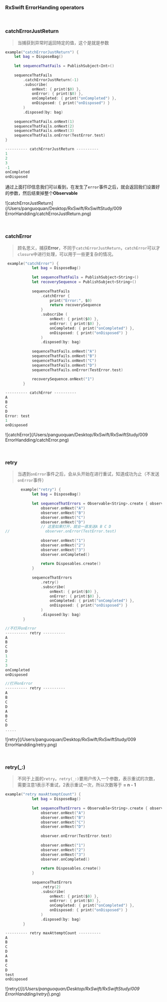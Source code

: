 ### RxSwift ErrorHanding operators

<br>



### catchErrorJustReturn

> 当捕获到异常时返回特定的值，这个是就是参数

```swift
example("catchErrorJustReturn") {
    let bag = DisposeBag()
    
    let sequenceThatFails = PublishSubject<Int>()
    
    sequenceThatFails
        .catchErrorJustReturn(-1)
        .subscribe(
            onNext: { print($0) },
            onError: { print($0) },
            onCompleted: { print("onCompleted") },
            onDisposed: { print("onDisposed") }
        )
        .disposed(by: bag)
    
    sequenceThatFails.onNext(1)
    sequenceThatFails.onNext(2)
    sequenceThatFails.onNext(3)
    sequenceThatFails.onError(TestError.test)
}
```



```swift
---------- catchErrorJustReturn ----------
1
2
3
-1
onCompleted
onDisposed
```



通过上面打印信息我们可以看到，在发生了`error`事件之后，就会返回我们设置好的参数，然后结束掉整个**Observable**

![catchErrorJustReturn](/Users/panguoquan/Desktop/RxSwift/RxSwiftStudy/009 ErrorHandding/catchErrorJustReturn.png)







<br>

### catchError

> 顾名思义，捕获**Error**，不同于`catchErrorJustReturn`，`catchError`可以才`closure`中进行处理，可以用于一些更复杂的情况。

```swift
 example("catchError") {
            let bag = DisposeBag()
            
            let sequenceThatFails = PublishSubject<String>()
            let recoverySequence = PublishSubject<String>()
            
            sequenceThatFails
                .catchError {
                    print("Error:", $0)
                    return recoverySequence
                }
                .subscribe (
                    onNext: { print($0) },
                    onError: { print($0) },
                    onCompleted: { print("onCompleted") },
                    onDisposed: { print("onDisposed") }
                )
                .disposed(by: bag)
            
            sequenceThatFails.onNext("A")
            sequenceThatFails.onNext("B")
            sequenceThatFails.onNext("C")
            sequenceThatFails.onNext("D")
            sequenceThatFails.onError(TestError.test)
            
            recoverySequence.onNext("1")
        }
```



```swift
---------- catchError ----------
A
B
C
D
Error: test
1
onDisposed
```



![catchError](/Users/panguoquan/Desktop/RxSwift/RxSwiftStudy/009 ErrorHandding/catchError.png)



<br>

### retry

> 当遇到`onError`事件之后，会从头开始在进行重试，知道成功为止（不发送`onError`事件）

```swift
       example("retry") {
            let bag = DisposeBag()
            
            let sequenceThatErrors = Observable<String>.create { observer in
                observer.onNext("A")
                observer.onNext("B")
                observer.onNext("C")
                observer.onNext("D")
                // 这里如果打开，就会一直发送A B C D
//                observer.onError(TestError.test)
                
                observer.onNext("1")
                observer.onNext("2")
                observer.onNext("3")
                observer.onCompleted()
                
                return Disposables.create()
            }
            
            sequenceThatErrors
                .retry()
                .subscribe(
                    onNext: { print($0) },
                    onError: { print($0) },
                    onCompleted: { print("onCompleted") },
                    onDisposed: { print("onDisposed") }
                )
                .disposed(by: bag)
        }
```



```swift
//不打开onError
---------- retry ----------
A
B
C
D
1
2
3
onCompleted
onDisposed

//打开onError
---------- retry ----------
A
B
C
D
A
B
C
D
.....

```



![retry](/Users/panguoquan/Desktop/RxSwift/RxSwiftStudy/009 ErrorHandding/retry.png)





<br>

### retry(_:)

> 不同于上面的`retry`，`retry(_:)`要用户传入一个参数，表示重试的次数，需要注意1表示不重试，2表示重试一次，所以次数等于 **= n - 1**



```swift
example("retry maxAttemptCount") {
            let bag = DisposeBag()
            
            let sequenceThatErrors = Observable<String>.create { observer in
                observer.onNext("A")
                observer.onNext("B")
                observer.onNext("C")
                observer.onNext("D")
                
                observer.onError(TestError.test)
                
                observer.onNext("1")
                observer.onNext("2")
                observer.onNext("3")
                observer.onCompleted()
                
                return Disposables.create()
            }
            
            sequenceThatErrors
                .retry(2)
                .subscribe(
                    onNext: { print($0) },
                    onError: { print($0) },
                    onCompleted: { print("onCompleted") },
                    onDisposed: { print("onDisposed") }
                )
                .disposed(by: bag)
        }
```





```swift
---------- retry maxAttemptCount ----------
A
B
C
D
A
B
C
D
test
onDisposed
```



![retry(_)](/Users/panguoquan/Desktop/RxSwift/RxSwiftStudy/009 ErrorHandding/retry(_).png)